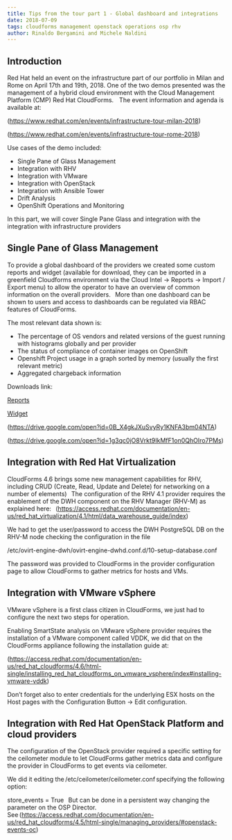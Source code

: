 ```yaml
---
title: Tips from the tour part 1 - Global dashboard and integrations 
date: 2018-07-09
tags: cloudforms management openstack operations osp rhv
author: Rinaldo Bergamini and Michele Naldini
---
```


## Introduction ##

Red Hat held an event on the infrastructure part of our portfolio in Milan and Rome on April 17th and 19th, 2018. One of the two demos presented was the management of a hybrid cloud environment with the Cloud Management Platform (CMP) Red Hat CloudForms.  
  
The event information and agenda is available at:

(<https://www.redhat.com/en/events/infrastructure-tour-milan-2018>)

(<https://www.redhat.com/en/events/infrastructure-tour-rome-2018>)

Use cases of the demo included:

* Single Pane of Glass Management  
* Integration with RHV
* Integration with VMware
* Integration with OpenStack
* Integration with Ansible Tower  
* Drift Analysis
* OpenShift Operations and Monitoring

In this part, we will cover Single Pane Glass and integration with the integration with infrastructure providers
  
## Single Pane of Glass Management ##

To provide a global dashboard of the providers we created some custom reports and widget (available for download, they can be imported in a greenfield Cloudforms environment via the Cloud Intel -> Reports -> Import / Export menu) to allow the operator to have an overview of common information on the overall providers.
  
More than one dashboard can be shown to users and access to dashboards can be regulated via RBAC features of CloudForms.

The most relevant data shown is:

* The percentage of OS vendors and related versions of the guest running with histograms globally and per provider
* The status of compliance of container images on OpenShift  
* Openshift Project usage in a graph sorted by memory (usually the first relevant metric)
* Aggregated chargeback information

Downloads link:

[Reports](<https://gitlab.com/cloudformsredhat/infrastructure-tour-italy-18/blob/master/Single%20Pane%20of%20Glass%20Management/Reports_20170202_110821.yaml>)

[Widget](<https://gitlab.com/cloudformsredhat/infrastructure-tour-italy-18/blob/master/Single%20Pane%20of%20Glass%20Management/OSD-widget_export_20171102_173332.yml>)

(<https://drive.google.com/open?id=0B_X4gkJXuSvyRy1KNFA3bm04NTA>)

(<https://drive.google.com/open?id=1g3qc0jO8Vrkt9IkMfF1on0QhOIro7PMs>)

## Integration with Red Hat Virtualization ##

CloudForms 4.6 brings some new management capabilities for RHV, including CRUD (Create, Read, Update and Delete) for networking on a number of elements)
  
The configuration of the RHV 4.1 provider requires the enablement of the DWH component on the RHV Manager (RHV-M) as explained here:
  
(<https://access.redhat.com/documentation/en-us/red_hat_virtualization/4.1/html/data_warehouse_guide/index>)

We had to get the user/password to access the DWH PostgreSQL DB on the RHV-M node checking the configuration in the file  

/etc/ovirt-engine-dwh/ovirt-engine-dwhd.conf.d/10-setup-database.conf

The password was provided to CloudForms in the provider configuration page to allow CloudForms to gather metrics for hosts and VMs.
  
## Integration with VMware vSphere ##

VMware vSphere is a first class citizen in CloudForms, we just had to configure the next two steps for operation.

Enabling SmartState analysis on VMware vSphere provider requires the installation of a VMware component called VDDK, we did that on the CloudForms appliance following the installation guide at:

(<https://access.redhat.com/documentation/en-us/red_hat_cloudforms/4.6/html-single/installing_red_hat_cloudforms_on_vmware_vsphere/index#installing-vmware-vddk>)

Don’t forget also to enter credentials for the underlying ESX hosts on the Host pages with the Configuration Button -> Edit configuration.
  
## Integration with Red Hat OpenStack Platform and cloud providers ##

The configuration of the OpenStack provider required a specific setting for the ceilometer module to let CloudForms gather metrics data and configure the provider in CloudForms to get events via ceilometer.

We did it editing the /etc/ceilometer/ceilometer.conf specifying the following option:

store_events = True
  
But can be done in a persistent way changing the parameter on the OSP Director. See (<https://access.redhat.com/documentation/en-us/red_hat_cloudforms/4.5/html-single/managing_providers/#openstack-events-oc>)
